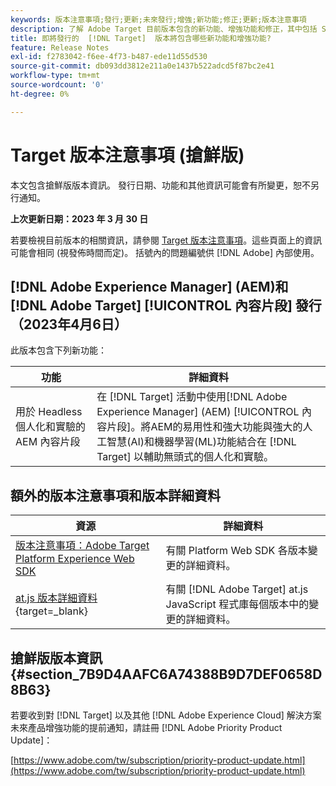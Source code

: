 ```yaml
---
keywords: 版本注意事項;發行;更新;未來發行;增強;新功能;修正;更新;版本注意事項
description: 了解 Adobe Target 目前版本包含的新功能、增強功能和修正，其中包括 SDK、API 和 JavaScript 程式庫。
title: 即將發行的  [!DNL Target]  版本將包含哪些新功能和增強功能?
feature: Release Notes
exl-id: f2783042-f6ee-4f73-b487-ede11d55d530
source-git-commit: db093dd3812e211a0e1437b522adcd5f87bc2e41
workflow-type: tm+mt
source-wordcount: '0'
ht-degree: 0%

---
```


# Target 版本注意事項 (搶鮮版)

本文包含搶鮮版版本資訊。 發行日期、功能和其他資訊可能會有所變更，恕不另行通知。

**上次更新日期：2023 年 3 月 30 日**

若要檢視目前版本的相關資訊，請參閱 [Target 版本注意事項](release-notes.md)。這些頁面上的資訊可能會相同 (視發佈時間而定)。 括號內的問題編號供 [!DNL Adobe] 內部使用。

## [!DNL Adobe Experience Manager] (AEM)和 [!DNL Adobe Target] [!UICONTROL 內容片段] 發行（2023年4月6日）

此版本包含下列新功能：

| 功能 | 詳細資料 |
|--- |--- |
| 用於 Headless 個人化和實驗的 AEM 內容片段 | 在 [!DNL Target] 活動中使用[!DNL Adobe Experience Manager] (AEM) [!UICONTROL 內容片段]。將AEM的易用性和強大功能與強大的人工智慧(AI)和機器學習(ML)功能結合在 [!DNL Target] 以輔助無頭式的個人化和實驗。 |

## 額外的版本注意事項和版本詳細資料

| 資源 | 詳細資料 |
|--- |--- |
| [版本注意事項：Adobe Target Platform Experience Web SDK](https://experienceleague.adobe.com/docs/experience-platform/edge/release-notes.html?lang=zh-Hant) | 有關 Platform Web SDK 各版本變更的詳細資料。 |
| [at.js 版本詳細資料](https://developer.adobe.com/target/implement/client-side/atjs/target-atjs-versions/){target=_blank} | 有關 [!DNL Adobe Target] at.js JavaScript 程式庫每個版本中的變更的詳細資料。 |


## 搶鮮版版本資訊 {#section_7B9D4AAFC6A74388B9D7DEF0658D8B63}

若要收到對 [!DNL Target] 以及其他 [!DNL Adobe Experience Cloud] 解決方案未來產品增強功能的提前通知，請註冊 [!DNL Adobe Priority Product Update]：

[https://www.adobe.com/tw/subscription/priority-product-update.html](https://www.adobe.com/tw/subscription/priority-product-update.html)
